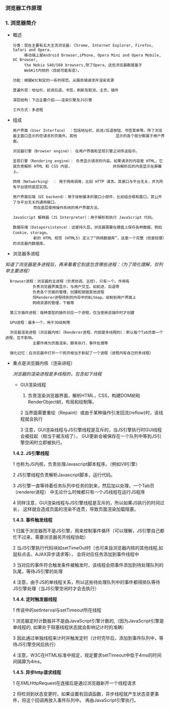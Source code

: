 ### 浏览器工作原理

### 1. 浏览器简介

  * 概述
  
        分类：现在主要有五大主流浏览器: Chrome, Internet Explorer, Firefox, Safari and Opera.
             移动端上是Android Browser,iPhone, Opera Mini and Opera Mobile, UC Browser, 
             the Nokia S40/S60 browsers,除了Opera，这些浏览器都是基于
             WebKit内核的（目前可能有变）。
  
        功能：根据W3C制定的一系列规范，从服务端请求并渲染资源
  
        普遍外观：地址栏，前进后退，书签，刷新及取消，主页，插件
  
        深层结构：下边主要介绍———渲染引擎及JS引擎
  
        工作方式：多进程

  * 组成
  
        用户界面（User Interface） ：包括地址栏、前进/后退按钮、书签菜单等。除了浏览器主窗口显示的您请求的页面外，其他                 显示的各个部分都属于用户界面。
  
        浏览器引擎（Browser engine）： 在用户界面和呈现引擎之间传送指令。
  
        呈现引擎（Rendering engine）： 负责显示请求的内容。如果请求的内容是 HTML，它就负责解析 HTML 和 CSS 内容，                  并将解析后的内容显示在屏幕上。
  
        网络（Networking） ： 用于网络调用，比如 HTTP 请求。其接口与平台无关，并为所有平台提供底层实现。
  
        用户界面后端（UI backend）：用于绘制基本的窗口小部件，比如组合框和窗口。其公开了与平台无关的通用接口，
                 而在底层使用操作系统的用户界面方法。
  
        JavaScript 解释器（JS Interpreter）：用于解析和执行 JavaScript 代码。
  
        数据存储（Datapersistence）：这是持久层。浏览器需要在硬盘上保存各种数据，例如 Cookie，storage。
                 新的 HTML 规范 (HTML5) 定义了“网络数据库”，这是一个完整（但是轻便）的浏览器内数据库。

  * 浏览器多进程
  
  *知道了浏览器是多进程后，再来看看它到底包含哪些进程：（为了简化理解，仅列举主要进程）*

      Browser进程：浏览器的主进程（负责协调、主控），只有一个。作用有
                负责浏览器界面显示，与用户交互。如前进，后退等
                负责各个页面的管理，创建和销毁其他进程
                将Renderer进程得到的内存中的Bitmap，绘制到用户界面上
                网络资源的管理，下载等
  
      第三方插件进程：每种类型的插件对应一个进程，仅当使用该插件时才创建
  
      GPU进程：最多一个，用于3D绘制等
  
      浏览器渲染进程（浏览器内核）（Renderer进程，内部是多线程的）：默认每个Tab页面一个进程，互不影响。
                主要作用为页面渲染，脚本执行，事件处理等
  
      强化记忆：在浏览器中打开一个网页相当于新起了一个进程（进程内有自己的多线程）
  
* 重点是浏览器内核（渲染进程）
  
  *浏览器的渲染进程是多线程的，包含如下线程*
 
  * GUI渲染线程
  
    1. 负责渲染浏览器界面，解析HTML，CSS，构建DOM树和RenderObject树，布局和绘制等。
   
    2 当界面需要重绘（Repaint）或由于某种操作引发回流(reflow)时，该线程就会执行
   
    3 注意，GUI渲染线程与JS引擎线程是互斥的，当JS引擎执行时GUI线程会被挂起（相当于被冻结了），
      GUI更新会被保存在一个队列中等到JS引擎空闲时立即被执行。
  
  **1.4.2. JS引擎线程**
     
     1 也称为JS内核，负责处理Javascript脚本程序。（例如V8引擎）
     
     2 JS引擎线程负责解析Javascript脚本，运行代码。
  
     3 JS引擎一直等待着任务队列中任务的到来，然后加以处理，一个Tab页（renderer进程）
       中无论什么时候都只有一个JS线程在运行JS程序
     
     4 同样注意，GUI渲染线程与JS引擎线程是互斥的，所以如果JS执行的时间过长，
       这样就会造成页面的渲染不连贯，导致页面渲染加载阻塞。
  
  **1.4.3. 事件触发线程**
      
     1 归属于浏览器而不是JS引擎，用来控制事件循环（可以理解，JS引擎自己都忙不过来，需要浏览器另开线程协助）
    
     2 当JS引擎执行代码块如setTimeOut时（也可来自浏览器内核的其他线程,如鼠标点击、AJAX异步请求等），
       会将对应任务添加到事件线程中
  
     3 当对应的事件符合触发条件被触发时，该线程会把事件添加到待处理队列的队尾，等待JS引擎的处理
  
     4 注意，由于JS的单线程关系，所以这些待处理队列中的事件都得排队等待JS引擎处理（当JS引擎空闲时才会去执行）

  **1.4.4. 定时触发器线程**
    
     1 传说中的setInterval与setTimeout所在线程
  
     1 浏览器定时计数器并不是由JavaScript引擎计数的,（因为JavaScript引擎是单线程的, 
       如果处于阻塞线程状态就会影响记计时的准确）
     
     3 因此通过单独线程来计时并触发定时（计时完毕后，添加到事件队列中，等待JS引擎空闲后执行）
  
     4 注意，W3C在HTML标准中规定，规定要求setTimeout中低于4ms的时间间隔算为4ms。
  
  **1.4.5. 异步http请求线程**
   
     1 在XMLHttpRequest在连接后是通过浏览器新开一个线程请求
  
     2 将检测到状态变更时，如果设置有回调函数，异步线程就产生状态变更事件，将这个回调再放入事件队列中。
       再由JavaScript引擎执行。
